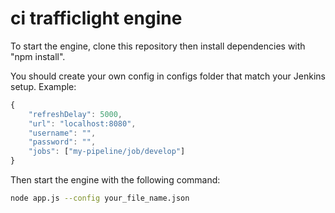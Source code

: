 # ci trafficlight engine

To start the engine, clone this repository then install dependencies with "npm install".

You should create your own config in configs folder that match your Jenkins setup. Example:
```javascript
{
    "refreshDelay": 5000,
    "url": "localhost:8080",
    "username": "",
    "password": "",
    "jobs": ["my-pipeline/job/develop"]
}
```

Then start the engine with the following command:
```sh
node app.js --config your_file_name.json
```

